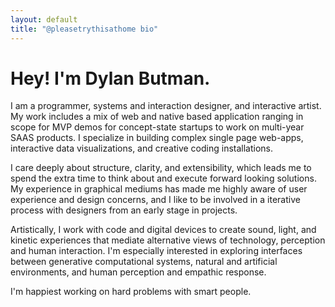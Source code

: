```yaml
---
layout: default
title: "@pleasetrythisathome bio"
---
```


# Hey! I'm Dylan Butman.

I am a programmer, systems and interaction designer, and interactive artist. My work includes a mix of web and native based application ranging in scope for MVP demos for concept-state startups to work on multi-year SAAS products. I specialize in building complex single page web-apps, interactive data visualizations, and creative coding installations. 

I care deeply about structure, clarity, and extensibility, which leads me to spend the extra time to think about and execute forward looking solutions. My experience in graphical mediums has made me highly aware of user experience and design concerns, and I like to be involved in a iterative process with designers from an early stage in projects.

Artistically, I work with code and digital devices to create sound, light, and kinetic experiences that mediate alternative views of technology, perception and human interaction. I'm especially interested in exploring interfaces between generative computational systems, natural and artificial environments, and human perception and empathic response.

I'm happiest working on hard problems with smart people.

